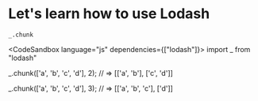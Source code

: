 # Let's learn how to use Lodash

`_.chunk`

<CodeSandbox language="js" dependencies={["lodash"]}>
import _ from "lodash"

_.chunk(['a', 'b', 'c', 'd'], 2);
// => [['a', 'b'], ['c', 'd']]
 
_.chunk(['a', 'b', 'c', 'd'], 3);
// => [['a', 'b', 'c'], ['d']]
</CodeSandbox>